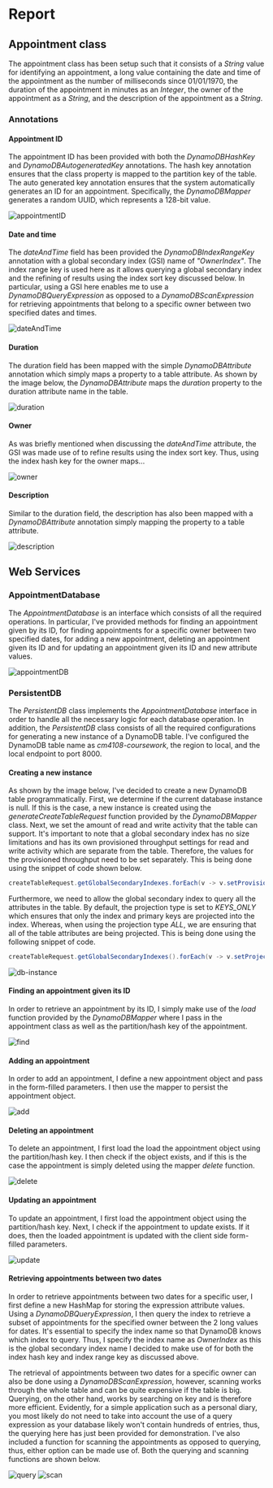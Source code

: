 # Report

## Appointment class
The appointment class has been setup such that it consists of a *String* value for identifying an appointment, a long value containing the date and time of the appointment as the number of milliseconds since 01/01/1970, the duration of the appointment in minutes as an *Integer*, the owner of the appointment as a *String*, and the description of the appointment as a *String*.

### Annotations

#### Appointment ID
The appointment ID has been provided with both the *DynamoDBHashKey* and *DynamoDBAutogeneratedKey* annotations. The hash key annotation ensures that the class property is mapped to the partition key of the table. The auto generated key annotation ensures that the system automatically generates an ID for an appointment. Specifically, the *DynamoDBMapper* generates a random UUID, which represents a 128-bit value. 

![appointmentID](report/../report-images/appointmentID.png)

#### Date and time 
The *dateAndTime* field has been provided the *DynamoDBIndexRangeKey* annotation with a global secondary index (GSI) name of *"OwnerIndex"*. The index range key is used here as it allows querying a global secondary index and the refining of results using the index sort key discussed below. In particular, using a GSI here enables me to use a *DynamoDBQueryExpression* as opposed to a *DynamoDBScanExpression* for retrieving appointments that belong to a specific owner between two specified dates and times. 

![dateAndTime](report/../report-images/dateAndTime.png)

#### Duration
The duration field has been mapped with the simple *DynamoDBAttribute* annotation which simply maps a property to a table attribute. As shown by the image below, the *DynamoDBAttribute* maps the *duration* property to the duration attribute name in the table. 

![duration](report/../report-images/duration.png)

#### Owner
As was briefly mentioned when discussing the *dateAndTime* attribute, the GSI was made use of to refine results using the index sort key. Thus, using the index hash key for the owner maps...

![owner](report/../report-images/owner.png)

#### Description 
Similar to the duration field, the description has also been mapped with a *DynamoDBAttribute* annotation simply mapping the property to a table attribute.

![description](report-images/description.png)

## Web Services

### AppointmentDatabase 
The *AppointmentDatabase* is an interface which consists of all the required operations. In particular, I've provided methods for finding an appointment given by its ID, for finding appointments for a specific owner between two specified dates, for adding a new appointment, deleting an appointment given its ID and for updating an appointment given its ID and new attribute values. 

![appointmentDB](report-images/appointmentDB.png)

### PersistentDB
The *PersistentDB* class implements the *AppointmentDatabase* interface in order to handle all the necessary logic for each database operation. In addition, the *PersistentDB* class consists of all the required configurations for generating a new instance of a DynamoDB table. I've configured the DynamoDB table name as *cm4108-coursework*, the region to local, and the local endpoint to port 8000. 

#### Creating a new instance
As shown by the image below, I've decided to create a new DynamoDB table programmatically. First, we determine if the current database instance is null. If this is the case, a new instance is created using the *generateCreateTableRequest* function provided by the *DynamoDBMapper* class. Next, we set the amount of read and write activity that the table can support. It's important to note that a global secondary index has no size limitations and has its own provisioned throughput settings for read and write activity which are separate from the table. Therefore, the values for the provisioned throughput need to be set separately. This is being done using the snippet of code shown below.

```java
createTableRequest.getGlobalSecondaryIndexes.forEach(v -> v.setProvisionedThroughput(provisionedThroughput);
```

Furthermore, we need to allow the global secondary index to query all the attributes in the table. By default, the projection type is set to *KEYS_ONLY* which ensures that only the index and primary keys are projected into the index. Whereas, when using the projection type *ALL*, we are ensuring that all of the table attributes are being projected. This is being done using the following snippet of code. 

```java
createTableRequest.getGlobalSecondaryIndexes().forEach(v -> v.setProjection(new Projection().withProjectionType(ProjectionType.ALL)));
```

![db-instance](report-images/db-instance.png)

#### Finding an appointment given its ID
In order to retrieve an appointment by its ID, I simply make use of the *load* function provided by the *DynamoDBMapper* where I pass in the appointment class as well as the partition/hash key of the appointment. 

![find](report-images/findapt.png)

#### Adding an appointment 
In order to add an appointment, I define a new appointment object and pass in the form-filled parameters. I then use the mapper to persist the appointment object. 

![add](report-images/addapt.png)

#### Deleting an appointment
To delete an appointment, I first load the load the appointment object using the partition/hash key. I then check if the object exists, and if this is the case the appointment is simply deleted using the mapper *delete* function. 

![delete](report-images/delete.png)

#### Updating an appointment 
To update an appointment, I first load the appointment object using the partition/hash key. Next, I check if the appointment to update exists. If it does, then the loaded appointment is updated with the client side form-filled parameters. 

![update](report-images/update.png)

#### Retrieving appointments between two dates
In order to retrieve appointments between two dates for a specific user, I first define a new HashMap for storing the expression attribute values. Using a *DynamoDBQueryExpression*, I then query the index to retrieve a subset of appointments for the specified owner between the 2 long values for dates. It's essential to specify the index name so that DynamoDB knows which index to query. Thus, I specify the index name as *OwnerIndex* as this is the global secondary index name I decided to make use of for both the index hash key and index range key as discussed above. 

The retrieval of appointments between two dates for a specific owner can also be done using a *DynamoDBScanExpression*, however, scanning works through the whole table and can be quite expensive if the table is big. Querying, on the other hand, works by searching on key and is therefore more efficient. Evidently, for a simple application such as a personal diary, you most likely do not need to take into account the use of a query expression as your database likely won't contain hundreds of entries, thus, the querying here has just been provided for demonstration. I've also included a function for scanning the appointments as opposed to querying, thus, either option can be made use of. Both the querying and scanning functions are shown below. 

![query](report-images/query.png)
![scan](report-images/scan.png)